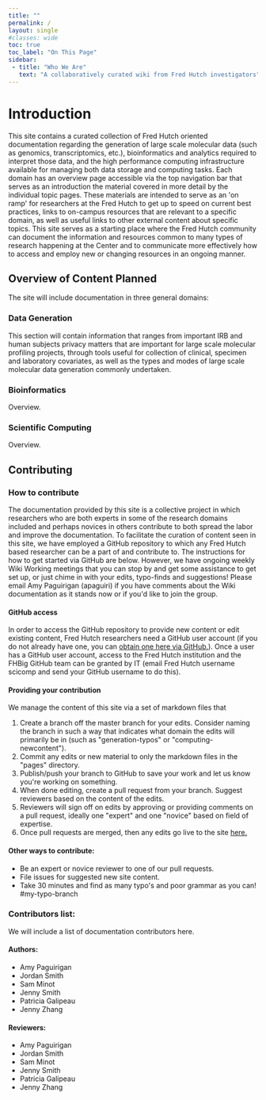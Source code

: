 ```yaml
---
title: ""
permalink: /
layout: single
#classes: wide
toc: true
toc_label: "On This Page"
sidebar:
 - title: "Who We Are"
   text: "A collaboratively curated wiki from Fred Hutch investigators"
---
```

# Introduction
This site contains a curated collection of Fred Hutch oriented documentation regarding the generation of large scale molecular data (such as genomics, transcriptomics, etc.), bioinformatics and analytics required to interpret those data, and the high performance computing infrastructure available for managing both data storage and computing tasks.  Each domain has an overview page accessible via the top navigation bar that serves as an introduction the material covered in more detail by the individual topic pages.  These materials are intended to serve as an 'on ramp' for researchers at the Fred Hutch to get up to speed on current best practices, links to on-campus resources that are relevant to a specific domain,  as well as useful links to other external content about specific topics.  This site serves as a starting place where the Fred Hutch community can document the information and resources common to many types of research happening at the Center and to communicate more effectively how to access and employ new or changing resources in an ongoing manner.  

## Overview of Content Planned
The site will include documentation in three general domains:  

### Data Generation
This section will contain information that ranges from important IRB and human subjects privacy matters that are important for large scale molecular profiling projects, through tools useful for collection of clinical, specimen and laboratory covariates, as well as the types and modes of large scale molecular data generation commonly undertaken.  

### Bioinformatics
Overview.
### Scientific Computing
Overview.

## Contributing
### How to contribute
The documentation provided by this site is a collective project in which researchers who are both experts in some of the research domains included and perhaps novices in others contribute to both spread the labor and improve the documentation.  To facilitate the curation of content seen in this site, we have employed a GitHub repository to which any Fred Hutch based researcher can be a part of and contribute to.  The instructions for how to get started via GitHub are below.  However, we have ongoing weekly Wiki Working meetings that you can stop by and get some assistance to get set up, or just chime in with your edits, typo-finds and suggestions!  Please email Amy Paguirigan (apaguiri) if you have comments about the Wiki documentation as it stands now or if you'd like to join the group.  

#### GitHub access
In order to access the GitHub repository to provide new content or edit existing content, Fred Hutch researchers need a GitHub user account (if you do not already have one, you can [obtain one here via GitHub.](https://github.com/join)).  Once a user has a GitHub user account, access to the Fred Hutch institution and the FHBig GitHub team can be granted by IT (email Fred Hutch username scicomp and send your GitHub username to do this).  

#### Providing your contribution
We manage the content of this site via a set of markdown files that
  1. Create a branch off the master branch for your edits.  Consider naming the branch in such a way that indicates what domain the edits will primarily be in (such as "generation-typos" or "computing-newcontent").  
  2. Commit any edits or new material to only the markdown files in the "pages" directory.  
  3. Publish/push your branch to GitHub to save your work and let us know you're working on something.
  4. When done editing, create a pull request from your branch.  Suggest reviewers based on the content of the edits.
  5. Reviewers will sign off on edits by approving or providing comments on a pull request, ideally one "expert" and one "novice" based on field of expertise.  
  6. Once pull requests are merged, then any edits go live to the site [here.](https://fredhutch.github.io/wiki/)


#### Other ways to contribute:
- Be an expert or novice reviewer to one of our pull requests.
- File issues for suggested new site content.
- Take 30 minutes and find as many typo's and poor grammar as you can! #my-typo-branch

### Contributors list:
We will include a list of documentation contributors here.

#### Authors:
- Amy Paguirigan
- Jordan Smith
- Sam Minot
- Jenny Smith
- Patricia Galipeau
- Jenny Zhang

#### Reviewers:
- Amy Paguirigan
- Jordan Smith
- Sam Minot
- Jenny Smith
- Patricia Galipeau
- Jenny Zhang
